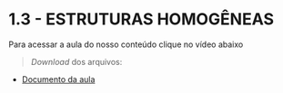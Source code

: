 <h1>1.3 - ESTRUTURAS HOMOGÊNEAS</h1>

Para acessar a aula do nosso conteúdo clique no vídeo abaixo

> _Download_ dos arquivos:
- [Documento da aula](https://github.com/metodoscomputacionais/IntroMetodosNumericos/blob/gh-pages/Aulas/Parte%201/PDF/0004-W%20M%20Pereira%20Junior%20e%20M%20N%20Rabelo_Apt%20-%20Aula%20Estruturas%20homogêneas_r00_040321.pdf)
